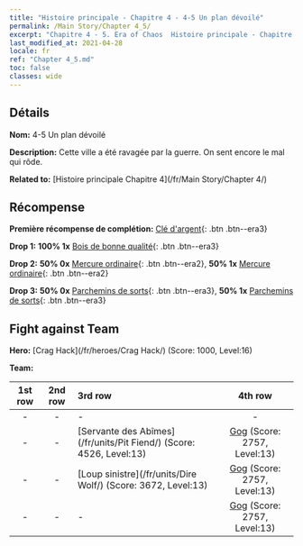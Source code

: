```yaml
---
title: "Histoire principale - Chapitre 4 - 4-5 Un plan dévoilé"
permalink: /Main Story/Chapter 4_5/
excerpt: "Chapitre 4 - 5. Era of Chaos  Histoire principale - Chapitre 4_5. 4-5 Un plan dévoilé"
last_modified_at: 2021-04-28
locale: fr
ref: "Chapter 4_5.md"
toc: false
classes: wide
---
```


## Détails

 **Nom:** 4-5 Un plan dévoilé

 **Description:** Cette ville a été ravagée par la guerre. On sent encore le mal qui rôde.

 **Related to:** [Histoire principale Chapitre 4](/fr/Main Story/Chapter 4/)

## Récompense

 **Première récompense de complétion:** [Clé d'argent](/ItemsFR/con_693/){: .btn .btn--era3}

 **Drop 1:** **100% 1x** [Bois de bonne qualité](/ItemsFR/mat_13/){: .btn .btn--era3}

 **Drop 2:** **50% 0x** [Mercure ordinaire](/ItemsFR/mat_8/){: .btn .btn--era2}, **50% 1x** [Mercure ordinaire](/ItemsFR/mat_8/){: .btn .btn--era2}

 **Drop 3:** **50% 0x** [Parchemins de sorts](/ItemsFR/con_694/){: .btn .btn--era3}, **50% 1x** [Parchemins de sorts](/ItemsFR/con_694/){: .btn .btn--era3}


## Fight against Team
 **Hero:** [Crag Hack](/fr/heroes/Crag Hack/) (Score: 1000, Level:16)

 **Team:**


  | 1st row | 2nd row | 3rd row | 4th row |
  |:----:|:----:|:----|:----:|
  | - | - | - | - |
  | - | - | [Servante des Abîmes](/fr/units/Pit Fiend/) (Score: 4526, Level:13)  | [Gog](/fr/units/Gog/) (Score: 2757, Level:13)  |
  | - | - | [Loup sinistre](/fr/units/Dire Wolf/) (Score: 3672, Level:13)  | [Gog](/fr/units/Gog/) (Score: 2757, Level:13)  |
  | - | - | - | [Gog](/fr/units/Gog/) (Score: 2757, Level:13)  |


